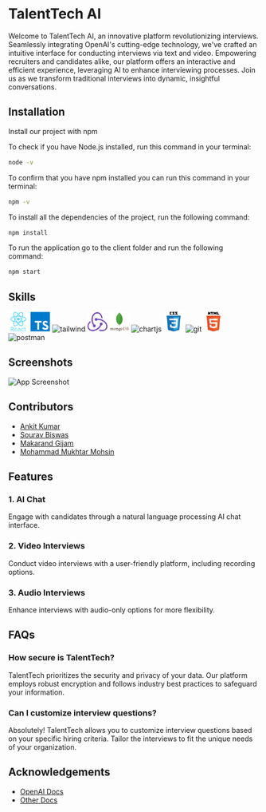 
# TalentTech AI

Welcome to TalentTech AI, an innovative platform revolutionizing interviews. Seamlessly integrating OpenAI's cutting-edge technology, we've crafted an intuitive interface for conducting interviews via text and video. Empowering recruiters and candidates alike, our platform offers an interactive and efficient experience, leveraging AI to enhance interviewing processes. Join us as we transform traditional interviews into dynamic, insightful conversations.

## Installation

Install our project with npm

To check if you have Node.js installed, run this command in your terminal:

```bash
node -v
```
To confirm that you have npm installed you can run this command in your terminal:

```bash
npm -v
```
To install all the dependencies of the project, run the following command:
```bash
npm install
```
To run the application go to the client folder and run the following command:
```bash
npm start
```

## Skills

<img src="https://raw.githubusercontent.com/devicons/devicon/master/icons/react/react-original-wordmark.svg" alt="react" width="40" height="40"/> <img src="https://raw.githubusercontent.com/devicons/devicon/master/icons/typescript/typescript-original.svg" alt="typescript" width="40" height="40"/> <img src="https://www.vectorlogo.zone/logos/tailwindcss/tailwindcss-icon.svg" alt="tailwind" width="40" height="40"/> <img src="https://raw.githubusercontent.com/devicons/devicon/master/icons/redux/redux-original.svg" alt="redux" width="40" height="40"/> <img src="https://raw.githubusercontent.com/devicons/devicon/master/icons/mongodb/mongodb-original-wordmark.svg" alt="mongodb" width="40" height="40"/> <img src="https://www.chartjs.org/media/logo-title.svg" alt="chartjs" width="40" height="40"/> <img src="https://raw.githubusercontent.com/devicons/devicon/master/icons/css3/css3-original-wordmark.svg" alt="css3" width="40" height="40"/> <img src="https://www.vectorlogo.zone/logos/git-scm/git-scm-icon.svg" alt="git" width="40" height="40"/> <img src="https://raw.githubusercontent.com/devicons/devicon/master/icons/html5/html5-original-wordmark.svg" alt="html5" width="40" height="40"/> <img src="https://www.vectorlogo.zone/logos/getpostman/getpostman-icon.svg" alt="postman" width="40" height="40"/>

    
## Screenshots

![App Screenshot](https://via.placeholder.com/468x300?text=App+Screenshot+Here)

## Contributors
- [Ankit Kumar](https://github.com/ankitsimari)
- [Sourav Biswas](https://github.com/souravsb66)
- [Makarand Gijam](https://github.com/gmak22/)
- [Mohammad Mukhtar Mohsin](https://github.com/mdmukhtarmohsin)

## Features
### 1. AI Chat
Engage with candidates through a natural language processing AI chat interface.
### 2. Video Interviews
Conduct video interviews with a user-friendly platform, including recording options.
### 3. Audio Interviews
Enhance interviews with audio-only options for more flexibility.

## FAQs
### How secure is TalentTech?
TalentTech prioritizes the security and privacy of your data. Our platform employs robust encryption and follows industry best practices to safeguard your information.
### Can I customize interview questions?
Absolutely! TalentTech allows you to customize interview questions based on your specific hiring criteria. Tailor the interviews to fit the unique needs of your organization.


## Acknowledgements

 - [OpenAI Docs](https://platform.openai.com/docs/overview)
 - [Other Docs](https://www.builder.io/blog/stream-ai-javascript)

